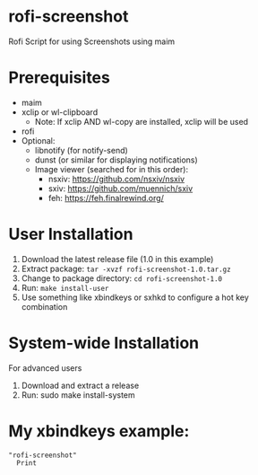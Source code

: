 # rofi-screenshot
Rofi Script for using Screenshots using maim

# Prerequisites

* maim
* xclip or wl-clipboard
    * Note: If xclip AND wl-copy are installed, xclip will be used
* rofi
* Optional:
    * libnotify (for notify-send)
    * dunst (or similar for displaying notifications)
    * Image viewer (searched for in this order):
        * nsxiv: https://github.com/nsxiv/nsxiv
        * sxiv: https://github.com/muennich/sxiv
        * feh: https://feh.finalrewind.org/

# User Installation

1. Download the latest release file (1.0 in this example)
1. Extract package: `tar -xvzf rofi-screenshot-1.0.tar.gz`
1. Change to package directory: `cd rofi-screenshot-1.0`
1. Run: `make install-user`
1. Use something like xbindkeys or sxhkd to configure a hot key combination

# System-wide Installation

For advanced users

1. Download and extract a release
1. Run: sudo make install-system

# My xbindkeys example:
```
"rofi-screenshot"
  Print
```
